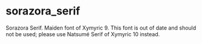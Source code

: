 # sorazora_serif
Sorazora Serif. Maiden font of Xymyric 9. This font is out of date and should not be used; please use Natsumé Serif of Xymyric 10 instead.
